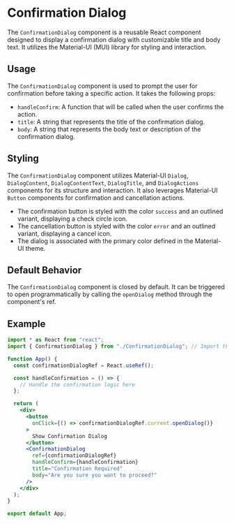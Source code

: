 # Confirmation Dialog

The `ConfirmationDialog` component is a reusable React component designed to display a confirmation dialog with customizable title and body text. It utilizes the Material-UI (MUI) library for styling and interaction.

## Usage

The `ConfirmationDialog` component is used to prompt the user for confirmation before taking a specific action. It takes the following props:

- `handleConfirm`: A function that will be called when the user confirms the action.
- `title`: A string that represents the title of the confirmation dialog.
- `body`: A string that represents the body text or description of the confirmation dialog.

## Styling

The `ConfirmationDialog` component utilizes Material-UI `Dialog`, `DialogContent`, `DialogContentText`, `DialogTitle`, and `DialogActions` components for its structure and interaction. It also leverages Material-UI `Button` components for confirmation and cancellation actions.

- The confirmation button is styled with the color `success` and an outlined variant, displaying a check circle icon.
- The cancellation button is styled with the color `error` and an outlined variant, displaying a cancel icon.
- The dialog is associated with the primary color defined in the Material-UI theme.

## Default Behavior

The `ConfirmationDialog` component is closed by default. It can be triggered to open programmatically by calling the `openDialog` method through the component's ref.

## Example

```jsx
import * as React from "react";
import { ConfirmationDialog } from "./ConfirmationDialog"; // Import the ConfirmationDialog component

function App() {
  const confirmationDialogRef = React.useRef();

  const handleConfirmation = () => {
    // Handle the confirmation logic here
  };

  return (
    <div>
      <button
        onClick={() => confirmationDialogRef.current.openDialog()}
      >
        Show Confirmation Dialog
      </button>
      <ConfirmationDialog
        ref={confirmationDialogRef}
        handleConfirm={handleConfirmation}
        title="Confirmation Required"
        body="Are you sure you want to proceed?"
      />
    </div>
  );
}

export default App;
